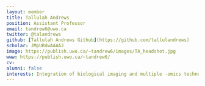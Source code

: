 ```yaml
---
layout: member
title: Tallulah Andrews
position: Assistant Professor
email: tandrew6@uwo.ca
twitter: @talandrews
github: [Tallulah Andrews Github](https://github.com/tallulandrews)
scholar: JMpURdwAAAAJ
image: https://publish.uwo.ca/~tandrew6/images/TA_headshot.jpg
www: https://publish.uwo.ca/~tandrew6/
cv: 
alumni: false
interests: Integration of biological imaging and multiple -omics technologies to understand the structure of diseased tissues.
---
```

